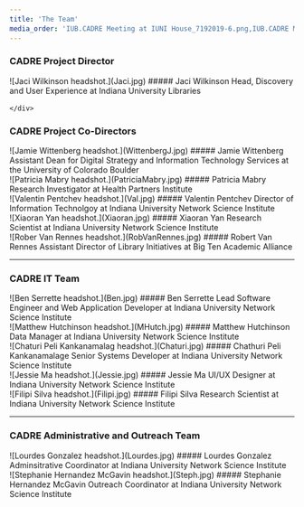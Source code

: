 ```yaml
---
title: 'The Team'
media_order: 'IUB.CADRE Meeting at IUNI House_7192019-6.png,IUB.CADRE Meeting at IUNI House_7192019-5 (1).jpg,PL1.jpg,CADREProject leads.png,Steph.jpg,Lourdes.jpg,MHutch.jpg,Ben.jpg,Chaturi.jpg,Jessie.jpg,Filipi.jpg,Xiaoran.jpg,PatriciaMabry.jpg,RobVanRennes.jpg,Jaci.jpg,Val.jpg,WittenbergJ.jpg'
---
```


### CADRE Project Director ###

<div class="row">

<div class="col-4" markdown="1">
![Jaci Wilkinson headshot.](Jaci.jpg)
##### Jaci Wilkinson  
Head, Discovery and User Experience at Indiana University Libraries
    </div>

    </div>
    
### CADRE Project Co-Directors
    
<div class="row">

<div class="col-4" markdown="1">
![Jamie Wittenberg headshot.](WittenbergJ.jpg)
##### Jamie Wittenberg  
Assistant Dean for Digital Strategy and Information Technology Services at the University of Colorado Boulder
</div>
    
<div class="col-4" markdown="1">
![Patricia Mabry headshot.](PatriciaMabry.jpg)
##### Patricia Mabry  
Research Investigator at Health Partners Institute 
</div>

<div class="col-4" markdown="1">
![Valentin Pentchev headshot.](Val.jpg)
##### Valentin Pentchev  
Director of Information Technolgoy at Indiana University Network Science Institute 
</div>

<div class="col-4" markdown="1">
![Xiaoran Yan headshot.](Xiaoran.jpg)
##### Xiaoran Yan  
Research Scientist at Indiana University Network Science Institute
</div>
    
<div class="col-4" markdown="1">
![Rober Van Rennes headshot.](RobVanRennes.jpg)
##### Robert Van Rennes  
Assistant Director of Library Initiatives at Big Ten Academic Alliance
</div>

</div>

---

### CADRE IT Team

<div class="row">

<div class="col-4" markdown="1">
![Ben Serrette headshot.](Ben.jpg)
##### Ben Serrette
Lead Software Engineer and Web Application Developer at Indiana University Network Science Institute
</div>

<div class="col-4" markdown="1">
![Matthew Hutchinson headshot.](MHutch.jpg)
##### Matthew Hutchinson
Data Manager at Indiana University Network Science Institute
</div>
    
<div class="col-4" markdown="1">
![Chaturi Peli Kankanamalag headshot.](Chaturi.jpg)
##### Chathuri Peli Kankanamalage
Senior Systems Developer at Indiana University Network Science Institute
</div>

<div class="col-4" markdown="1">
![Jessie Ma headshot.](Jessie.jpg)
##### Jessie Ma  
UI/UX Designer at Indiana University Network Science Institute 
</div>

<div class="col-4" markdown="1">
![Filipi Silva headshot.](Filipi.jpg)
##### Filipi Silva
Research Scientist at Indiana University Network Science Institute
</div>

</div>

---

### CADRE Administrative and Outreach Team ###

<div class="row">

<div class="col-4" markdown="1">
![Lourdes Gonzalez headshot.](Lourdes.jpg)
##### Lourdes Gonzalez  
Adminsitrative Coordinator at Indiana University Network Science Institute
</div>
    
<div class="col-4" markdown="1">
![Stephanie Hernandez McGavin headshot.](Steph.jpg)
##### Stephanie Hernandez McGavin  
Outreach Coordinator at Indiana University Network Science Institute
</div>
    
</div>